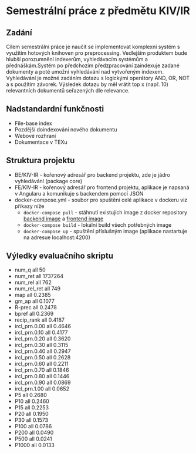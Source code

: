 # Semestrální práce z předmětu KIV/IR

## Zadání
Cílem semestrální práce je naučit se implementovat komplexní systém s využitím hotových knihoven pro preprocessing.
Vedlejším produktem bude hlubší porozumnění indexerům, vyhledávacím systémům a přednáškám.Systém po předchozím 
předzpracování zaindexuje zadané dokumenty a poté umožní vyhledávání nad vytvořeným indexem. Vyhledávání je možné 
zadáním dotazu s logickými operátory AND, OR, NOT a s použitím závorek. Výsledek dotazu by měl vrátit top x (např. 10) 
relevantních dokumentů seřazených dle relevance.

 
## Nadstandardní funkčnosti
- File-base index
- Pozdější doindexování nového dokumentu
- Webové rozhraní
- Dokumentace v TEXu

## Struktura projektu
* BE/KIV-IR - kořenový adresář pro backend projektu, zde je jádro vyhledávání (package core)
* FE/KIV-IR - kořenový adresář pro frontend projektu, aplikace je napsaná v Angularu a komunikuje s backendem pomocí JSON
* docker-compose.yml - soubor pro spuštění celé aplikace v dockeru viz příkazy níže
  * ```docker-compose pull``` - stáhnutí existujích image z docker repository [backend image](https://hub.docker.com/r/ondrejvane/ir-backend) a [frontend image](https://hub.docker.com/r/ondrejvane/ir-frontend)
  * ```docker-compose build``` - lokální build všech potřebných image
  * ```docker-compose up``` - spuštění příslušným image (aplikace nastartuje na adresue localhost:4200)
## Výledky evaluačního skriptu
- num_q          	all	50
- num_ret        	all	1737264
- num_rel        	all	762
- num_rel_ret    	all	749
- map            	all	0.2385
- gm_ap          	all	0.1077
- R-prec         	all	0.2478
- bpref          	all	0.2369
- recip_rank     	all	0.4187
- ircl_prn.0.00  	all	0.4646
- ircl_prn.0.10  	all	0.4177
- ircl_prn.0.20  	all	0.3620
- ircl_prn.0.30  	all	0.3115
- ircl_prn.0.40  	all	0.2947
- ircl_prn.0.50  	all	0.2628
- ircl_prn.0.60  	all	0.2211
- ircl_prn.0.70  	all	0.1846
- ircl_prn.0.80  	all	0.1446
- ircl_prn.0.90  	all	0.0869
- ircl_prn.1.00  	all	0.0652
- P5             	all	0.2680
- P10            	all	0.2460
- P15            	all	0.2253
- P20            	all	0.1950
- P30            	all	0.1573
- P100           	all	0.0786
- P200           	all	0.0490
- P500           	all	0.0241
- P1000          	all	0.0133
